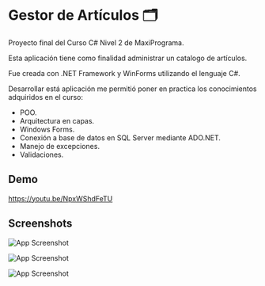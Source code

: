 
# Gestor de Artículos 🗂️

Proyecto final del Curso C# Nivel 2 de MaxiPrograma.

Esta aplicación tiene como finalidad administrar un catalogo de artículos.

Fue creada con .NET Framework y WinForms utilizando el lenguaje C#.

Desarrollar está aplicación me permitió poner en practica los conocimientos adquiridos en el curso:
- POO.
- Arquitectura en capas.
- Windows Forms.
- Conexión a base de datos en SQL Server mediante ADO.NET.
- Manejo de excepciones.
- Validaciones.

## Demo
https://youtu.be/NpxWShdFeTU

## Screenshots

![App Screenshot](https://i.ibb.co/WnN8H4j/gestordearticulos.png)
 
![App Screenshot](https://i.ibb.co/V34xdnF/gestordearticulos2.png)

![App Screenshot](https://i.ibb.co/GWNycb0/gestordearticulos3.png)


